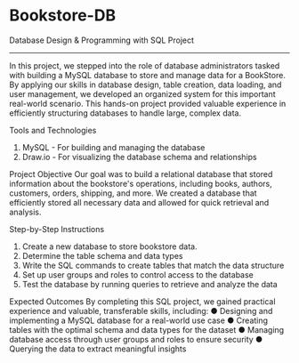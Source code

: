 # Bookstore-DB
Database Design &amp; Programming with SQL Project
****
In this project, we stepped into the role of database administrators tasked with building a MySQL database to store and manage data for a BookStore. By applying our skills in database design, table creation, data loading, and user management, we developed an organized system for this important real-world scenario. This hands-on project provided valuable experience in efficiently structuring databases to handle large, complex data.

Tools and Technologies 
1. MySQL - For building and managing the database 
2. Draw.io - For visualizing the database schema and 
relationships

Project Objective
Our goal was to build a relational database that stored information about the bookstore's operations, including books, authors, customers, orders, shipping, and more. We created a database that efficiently stored all necessary data and allowed for quick retrieval and analysis.

Step-by-Step Instructions 
1. Create a new database to store bookstore data. 
2. Determine the table schema and data types 
3. Write the SQL commands to create tables that match the 
data structure 
4. Set up user groups and roles to control access to the 
database 
5. Test the database by running queries to retrieve and analyze 
the data

Expected Outcomes
By completing this SQL project, we gained practical experience and valuable, transferable skills, including:
● Designing and implementing a MySQL database for a 
real-world use case 
● Creating tables with the optimal schema and data types 
for the dataset 
● Managing database access through user groups and roles 
to ensure security 
● Querying the data to extract meaningful insights 
